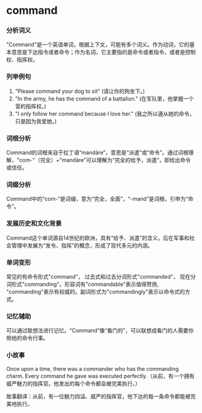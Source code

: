 # command

### 分析词义

  

"Command"是一个英语单词，根据上下文，可能有多个词义。作为动词，它的基本意思是下达指令或者命令；作为名词，它主要指的是命令或者指令，或者是控制权、指挥权。

  

### 列举例句

  

1.  "Please command your dog to sit" (请让你的狗坐下。)
2.  "In the army, he has the command of a battalion." (在军队里，他掌握一个营的指挥权。)
3.  "I only follow her command because I love her." (我之所以遵从她的命令，只是因为我爱她。)

  

### 词根分析

  

Command的词根来自于拉丁语“mandāre”，意思是“派遣”或“命令”。通过词根理解，"com-"（完全）+"mandāre"可以理解为“完全的给予，派遣”，即给出命令或信任。

  

### 词缀分析

  

Command中的“com-”是词缀，意为“完全，全面”，“-mand”是词根，引申为“命令”。

  

### 发展历史和文化背景

  

Command这个单词源自14世纪的欧洲，具有“给予、派遣”的含义。后在军事和社会管理中发展为“发令、指挥”的概念，形成了现代多元的内涵。

  

### 单词变形

  

常见的有命令形式"command"， 过去式和过去分词形式"commanded"， 现在分词形式"commanding"。形容词有"commandable"表示值得赞扬, "commanding"表示有权威的。副词形式为"commandingly"表示以命令式的方式。

  

### 记忆辅助

  

可以通过联想法进行记忆。“Command”像“看门的”，可以联想成看门的人需要你照他的命令行事。

  

### 小故事

  

Once upon a time, there was a commander who has the commanding charm. Every command he gave was executed perfectly.（从前，有一个拥有威严魅力的指挥官。他发出的每个命令都会被完美执行。）

  

故事翻译：从前，有一位魅力四溢、威严的指挥官，他下达的每一条命令都能被完美地执行。
